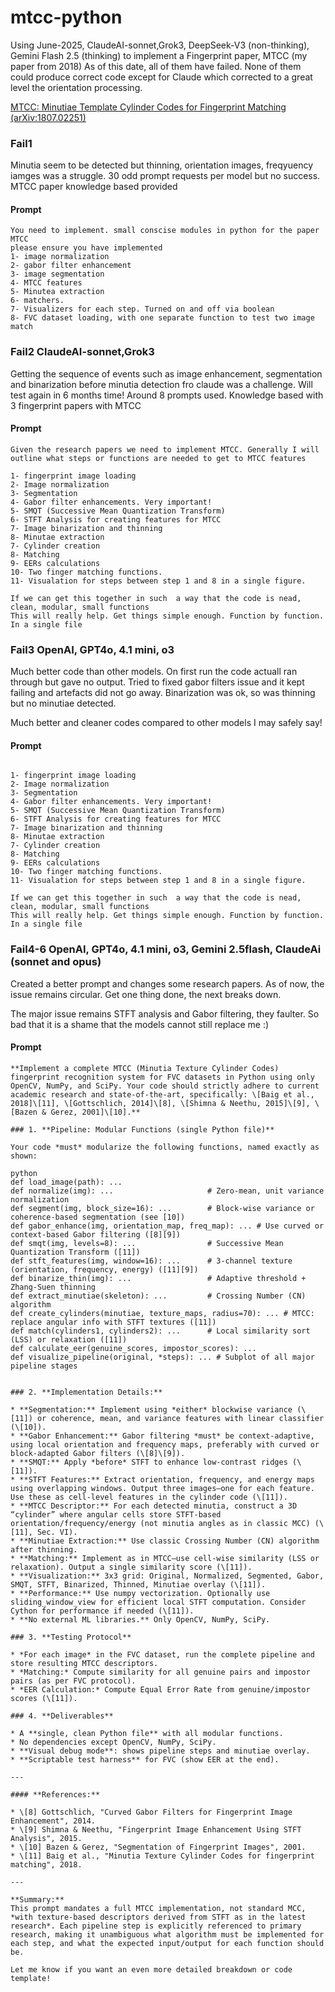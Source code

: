 # mtcc-python
Using June-2025, ClaudeAI-sonnet,Grok3, DeepSeek-V3 (non-thinking), Gemini Flash 2.5 (thinking) to implement a Fingerprint paper, MTCC (my paper from 2018)
As of this date, all of them have failed. None of them could produce correct code except for Claude
which corrected to a great level the orientation processing. 

[MTCC: Minutiae Template Cylinder Codes for Fingerprint Matching (arXiv:1807.02251)](https://arxiv.org/abs/1807.02251)

### Fail1
Minutia seem to be detected but thinning, orientation images, freqyuency iamges was a struggle. 
30 odd prompt requests per model but no success. MTCC paper knowledge based provided

#### Prompt

```
You need to implement. small conscise modules in python for the paper MTCC
please ensure you have implemented
1- image normalization
2- gabor filter enhancement
3- image segmentation
4- MTCC features
5- Minutea extraction
6- matchers. 
7- Visualizers for each step. Turned on and off via boolean
8- FVC dataset loading, with one separate function to test two image match

```

### Fail2 ClaudeAI-sonnet,Grok3

Getting the sequence of events such as image enhancement, segmentation and binarization before
minutia detection fro claude was a challenge.
Will test again in 6 months time!
Around 8 prompts used. Knowledge based with 3 fingerprint papers with MTCC

#### Prompt 

        
```
Given the research papers we need to implement MTCC. Generally I will outline what steps or functions are needed to get to MTCC features

1- fingerprint image loading
2- Image normalization
3- Segmentation
4- Gabor filter enhancements. Very important!
5- SMQT (Successive Mean Quantization Transform)
6- STFT Analysis for creating features for MTCC
7- Image binarization and thinning
8- Minutae extraction
7- Cylinder creation
8- Matching
9- EERs calculations
10- Two finger matching functions. 
11- Visualation for steps between step 1 and 8 in a single figure. 

If we can get this together in such  a way that the code is nead, clean, modular, small functions 
This will really help. Get things simple enough. Function by function. In a single file

```

### Fail3 OpenAI, GPT4o, 4.1 mini, o3

Much better code than other models. On first run the code actuall ran through but 
gave no output. Tried to fixed gabor filters issue and it kept failing and artefacts
did not go away. Binarization was ok, so was thinning but no minutiae detected.

Much better and cleaner codes compared to other models I may safely say!

#### Prompt

```

1- fingerprint image loading
2- Image normalization
3- Segmentation
4- Gabor filter enhancements. Very important!
5- SMQT (Successive Mean Quantization Transform)
6- STFT Analysis for creating features for MTCC
7- Image binarization and thinning
8- Minutae extraction
7- Cylinder creation
8- Matching
9- EERs calculations
10- Two finger matching functions. 
11- Visualation for steps between step 1 and 8 in a single figure. 

If we can get this together in such  a way that the code is nead, clean, modular, small functions 
This will really help. Get things simple enough. Function by function. In a single file

```

### Fail4-6 OpenAI, GPT4o, 4.1 mini, o3, Gemini 2.5flash, ClaudeAi (sonnet and opus)

Created a better prompt and changes some research papers. As of now, the issue remains circular. 
Get one thing done, the next breaks down.

The major issue remains STFT analysis and Gabor filtering, they faulter. So bad that it is a shame
that the models cannot still replace me :)

#### Prompt

```
**Implement a complete MTCC (Minutia Texture Cylinder Codes) fingerprint recognition system for FVC datasets in Python using only OpenCV, NumPy, and SciPy. Your code should strictly adhere to current academic research and state-of-the-art, specifically: \[Baig et al., 2018]\[11], \[Gottschlich, 2014]\[8], \[Shimna & Neethu, 2015]\[9], \[Bazen & Gerez, 2001]\[10].**

### 1. **Pipeline: Modular Functions (single Python file)**

Your code *must* modularize the following functions, named exactly as shown:

python
def load_image(path): ...
def normalize(img): ...                     # Zero-mean, unit variance normalization
def segment(img, block_size=16): ...        # Block-wise variance or coherence-based segmentation (see [10])
def gabor_enhance(img, orientation_map, freq_map): ... # Use curved or context-based Gabor filtering ([8][9])
def smqt(img, levels=8): ...                # Successive Mean Quantization Transform ([11])
def stft_features(img, window=16): ...      # 3-channel texture (orientation, frequency, energy) ([11][9])
def binarize_thin(img): ...                 # Adaptive threshold + Zhang-Suen thinning
def extract_minutiae(skeleton): ...         # Crossing Number (CN) algorithm
def create_cylinders(minutiae, texture_maps, radius=70): ... # MTCC: replace angular info with STFT textures ([11])
def match(cylinders1, cylinders2): ...      # Local similarity sort (LSS) or relaxation ([11])
def calculate_eer(genuine_scores, impostor_scores): ...
def visualize_pipeline(original, *steps): ... # Subplot of all major pipeline stages


### 2. **Implementation Details:**

* **Segmentation:** Implement using *either* blockwise variance (\[11]) or coherence, mean, and variance features with linear classifier (\[10]).
* **Gabor Enhancement:** Gabor filtering *must* be context-adaptive, using local orientation and frequency maps, preferably with curved or block-adapted Gabor filters (\[8]\[9]).
* **SMQT:** Apply *before* STFT to enhance low-contrast ridges (\[11]).
* **STFT Features:** Extract orientation, frequency, and energy maps using overlapping windows. Output three images—one for each feature. Use these as cell-level features in the cylinder code (\[11]).
* **MTCC Descriptor:** For each detected minutia, construct a 3D “cylinder” where angular cells store STFT-based orientation/frequency/energy (not minutia angles as in classic MCC) (\[11], Sec. VI).
* **Minutiae Extraction:** Use classic Crossing Number (CN) algorithm after thinning.
* **Matching:** Implement as in MTCC—use cell-wise similarity (LSS or relaxation). Output a single similarity score (\[11]).
* **Visualization:** 3x3 grid: Original, Normalized, Segmented, Gabor, SMQT, STFT, Binarized, Thinned, Minutiae overlay (\[11]).
* **Performance:** Use numpy vectorization. Optionally use sliding_window_view for efficient local STFT computation. Consider Cython for performance if needed (\[11]).
* **No external ML libraries.** Only OpenCV, NumPy, SciPy.

### 3. **Testing Protocol**

* *For each image* in the FVC dataset, run the complete pipeline and store resulting MTCC descriptors.
* *Matching:* Compute similarity for all genuine pairs and impostor pairs (as per FVC protocol).
* *EER Calculation:* Compute Equal Error Rate from genuine/impostor scores (\[11]).

### 4. **Deliverables**

* A **single, clean Python file** with all modular functions.
* No dependencies except OpenCV, NumPy, SciPy.
* **Visual debug mode**: shows pipeline steps and minutiae overlay.
* **Scriptable test harness** for FVC (show EER at the end).

---

#### **References:**

* \[8] Gottschlich, "Curved Gabor Filters for Fingerprint Image Enhancement", 2014.
* \[9] Shimna & Neethu, "Fingerprint Image Enhancement Using STFT Analysis", 2015.
* \[10] Bazen & Gerez, "Segmentation of Fingerprint Images", 2001.
* \[11] Baig et al., "Minutia Texture Cylinder Codes for fingerprint matching", 2018.

---

**Summary:**
This prompt mandates a full MTCC implementation, not standard MCC, *with texture-based descriptors derived from STFT as in the latest research*. Each pipeline step is explicitly referenced to primary research, making it unambiguous what algorithm must be implemented for each step, and what the expected input/output for each function should be.

Let me know if you want an even more detailed breakdown or code template!

```